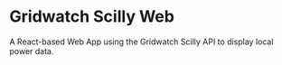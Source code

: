 Gridwatch Scilly Web
====================

A React-based Web App using the Gridwatch Scilly API to display local power data.
